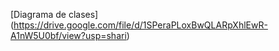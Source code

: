 [Diagrama de clases] (https://drive.google.com/file/d/1SPeraPLoxBwQLARpXhlEwR-A1nW5U0bf/view?usp=shari)
